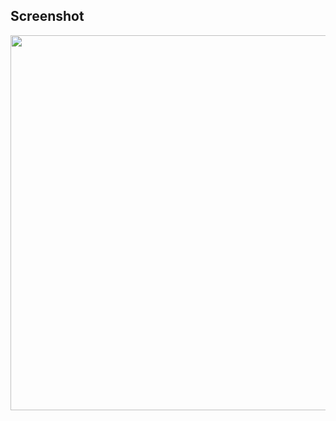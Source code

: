## Screenshot
<img src="https://github.com/oashrafouad/Calculator-Advanced-Swift/assets/31867324/5ef39e23-3c25-49fa-bcfb-bcc8882f4e7d" height="600">
